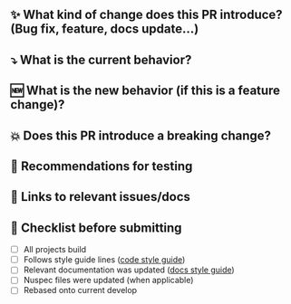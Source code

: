 ## :sparkles: What kind of change does this PR introduce? (Bug fix, feature, docs update...)

## :arrow_heading_down: What is the current behavior?

## :new: What is the new behavior (if this is a feature change)?

## :boom: Does this PR introduce a breaking change?

## :bug: Recommendations for testing

## :memo: Links to relevant issues/docs

## :thinking: Checklist before submitting

- [ ] All projects build
- [ ] Follows style guide lines ([code style guide](https://github.com/MvvmCross/MvvmCross#code-style-guidelines))
- [ ] Relevant documentation was updated ([docs style guide](https://www.mvvmcross.com/documentation/contribute/mvvmcross-docs-style-guide))
- [ ] Nuspec files were updated (when applicable)
- [ ] Rebased onto current develop
